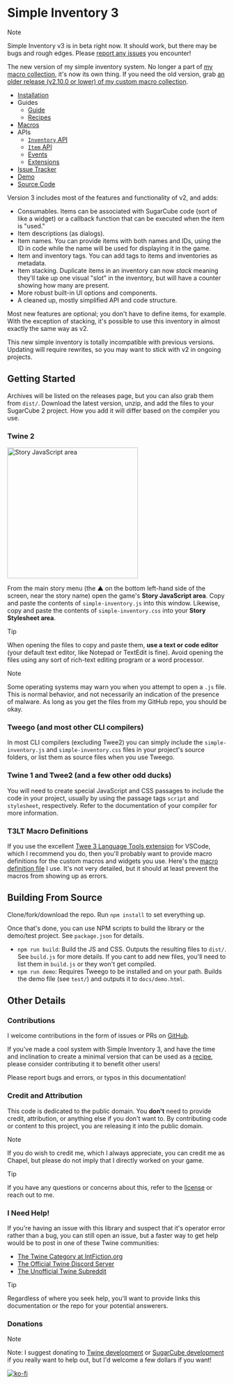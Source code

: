 # Simple Inventory 3

> [!NOTE]
> Simple Inventory v3 is in beta right now. It should work, but there may be bugs and rough edges. Please [report any issues](https://github.com/ChapelR/simple-inventory/issues/new) you encounter!

 The new version of my simple inventory system. No longer a part of [my macro collection](https://macros.twinelab.net/), it's now its own thing. If you need the old version, grab [an older release (v2.10.0 or lower) of my custom macro collection](https://github.com/ChapelR/custom-macros-for-sugarcube-2/releases).

- [Installation](#getting-started)
- Guides
  - [Guide](Guide.md)
  - [Recipes](Recipes.md)
- [Macros](Macros.md)
- APIs
  - [`Inventory` API](InventoryAPI.md)
  - [`Item` API](ItemAPI.md)
  - [Events](EventsAPI.md)
  - [Extensions](ExtensionsAPI.md)
- [Issue Tracker](https://github.com/ChapelR/simple-inventory/issues)
- [Demo](demo.html ":ignore")
- [Source Code](https://github.com/ChapelR/simple-inventory/)

Version 3 includes most of the features and functionality of v2, and adds:

- Consumables. Items can be associated with SugarCube code (sort of like a widget) or a callback function that can be executed when the item is "used."
- Item descriptions (as dialogs).
- Item names. You can provide items with both names and IDs, using the ID in code while the name will be used for displaying it in the game.
- Item and inventory tags. You can add tags to items and inventories as metadata.
- Item stacking. Duplicate items in an inventory can now *stack* meaning they'll take up one visual "slot" in the inventory, but will have a counter showing how many are present.
- More robust built-in UI options and components.
- A cleaned up, mostly simplified API and code structure.

Most new features are optional; you don't have to define items, for example. With the exception of stacking, it's possible to use this inventory in almost exactly the same way as v2.

This new simple inventory is totally incompatible with previous versions. Updating will require rewrites, so you may want to stick with v2 in ongoing projects.

## Getting Started

Archives will be listed on the releases page, but you can also grab them from `dist/`. Download the latest version, unzip, and add the files to your SugarCube 2 project. How you add it will differ based on the compiler you use.

### Twine 2

<img title="Story JavaScript area" alt="Story JavaScript area" src="https://twinelab.net/harlowe-audio/assets/menu1.jpg" width="300px">

From the main story menu (the &#9650; on the bottom left-hand side of the screen, near the story name) open the game's **Story JavaScript area**. Copy and paste the contents of `simple-inventory.js` into this window. Likewise, copy and paste the contents of `simple-inventory.css` into your **Story Stylesheet area**.

> [!TIP]
> When opening the files to copy and paste them, **use a text or code editor** (your default text editor, like Notepad or TextEdit is fine). Avoid opening the files using any sort of rich-text editing program or a word processor.

> [!NOTE]
> Some operating systems may warn you when you attempt to open a `.js` file. This is normal behavior, and not necessarily an indication of the presence of malware. As long as you get the files from my GitHub repo, you should be okay.

### Tweego (and most other CLI compilers)

In most CLI compilers (excluding Twee2) you can simply include the `simple-inventory.js` and `simple-inventory.css` files in your project's source folders, or list them as source files when you use Tweego.

### Twine 1 and Twee2 (and a few other odd ducks)

You will need to create special JavaScript and CSS passages to include the code in your project, usually by using the passage tags `script` and `stylesheet`, respectively. Refer to the documentation of your compiler for more information.

### T3LT Macro Definitions

If you use the excellent [Twee 3 Language Tools extension](https://marketplace.visualstudio.com/items?itemName=cyrusfirheir.twee3-language-tools) for VSCode, which I recommend you do, then you'll probably want to provide macro definitions for the custom macros and widgets you use. Here's the [macro definition file](https://github.com/ChapelR/simple-inventory/blob/main/test/simple-inventory.twee-config.yaml) I use. It's not very detailed, but it should at least prevent the macros from showing up as errors.

## Building From Source

Clone/fork/download the repo. Run `npm install` to set everything up.

Once that's done, you can use NPM scripts to build the library or the demo/test project. See `package.json` for details.

- `npm run build`: Build the JS and CSS. Outputs the resulting files to `dist/`. See `build.js` for more details. If you cant to add new files, you'll need to list them in `build.js` or they won't get compiled.
- `npm run demo`: Requires Tweego to be installed and on your path. Builds the demo file (see `test/`) and outputs it to `docs/demo.html`.

## Other Details

### Contributions

I welcome contributions in the form of issues or PRs on [GitHub](https://github.com/ChapelR/simple-inventory/).

If you've made a cool system with Simple Inventory 3, and have the time and inclination to create a minimal version that can be used as a [recipe](Recipes.md), please consider contributing it to benefit other users!

Please report bugs and errors, or typos in this documentation!

### Credit and Attribution

This code is dedicated to the public domain.  You **don't** need to provide credit, attribution, or anything else if you don't want to. By contributing code or content to this project, you are releasing it into the public domain.

> [!NOTE]
> If you do wish to credit me, which I always appreciate, you can credit me as Chapel, but please do not imply that I directly worked on your game.

> [!TIP]
> If you have any questions or concerns about this, refer to the [license](https://github.com/ChapelR/custom-macros-for-sugarcube-2/blob/master/LICENSE) or reach out to me.

### I Need Help!

If you're having an issue with this library and suspect that it's operator error rather than a bug, you can still open an issue, but a faster way to get help would be to post in one of these Twine communities:

 * [The Twine Category at IntFiction.org](https://intfiction.org/c/authoring/twine)
 * [The Official Twine Discord Server](https://discordapp.com/invite/n5dJvPp)
 * [The Unofficial Twine Subreddit](https://www.reddit.com/r/twinegames/)

> [!TIP]
> Regardless of where you seek help, you'll want to provide links this documentation or the repo for your potential answerers. 

### Donations

> [!NOTE]
> Note: I suggest donating to [Twine development](https://www.patreon.com/klembot) or [SugarCube development](https://www.patreon.com/thomasmedwards) if you really want to help out, but I'd welcome a few dollars if you want!

[![ko-fi](https://www.ko-fi.com/img/donate_sm.png)](https://ko-fi.com/F1F8IC35)